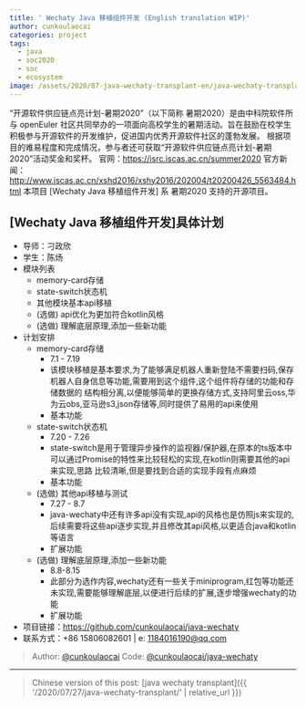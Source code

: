 ```yaml
---
title: ' Wechaty Java 移植组件开发 (English translation WIP)'
author: cunkoulaocai
categories: project
tags:
  - java
  - soc2020
  - soc
  - ecosystem
image: /assets/2020/07-java-wechaty-transplant-en/java-wechaty-transplant.webp
---
```


“开源软件供应链点亮计划-暑期2020”（以下简称 暑期2020）是由中科院软件所与 openEuler 社区共同举办的一项面向高校学生的暑期活动。旨在鼓励在校学生积极参与开源软件的开发维护，促进国内优秀开源软件社区的蓬勃发展。 根据项目的难易程度和完成情况，参与者还可获取“开源软件供应链点亮计划-暑期2020”活动奖金和奖杯。 官网：<https://isrc.iscas.ac.cn/summer2020> 官方新闻：<http://www.iscas.ac.cn/xshd2016/xshy2016/202004/t20200426_5563484.html> 本项目 [Wechaty Java 移植组件开发] 系 暑期2020 支持的开源项目。

## [Wechaty Java 移植组件开发]具体计划

- 导师：刁政欣
- 学生：陈炀
- 模块列表
  - memory-card存储
  - state-switch状态机
  - 其他模块基本api移植
  - (选做) api优化为更加符合kotlin风格
  - (选做) 理解底层原理,添加一些新功能
- 计划安排
  - memory-card存储
    - 7.1 - 7.19
    - 该模块移植是基本要求,为了能够满足机器人重新登陆不需要扫码,保存机器人自身信息等功能,需要用到这个组件,这个组件将存储的功能和存储数据的  结构相分离,以便能够简单的更换存储方式,支持阿里云oss,华为云obs,亚马逊s3,json存储等,同时提供了易用的api来使用
    - 基本功能
  - state-switch状态机
    - 7.20 - 7.26
    - state-switch是用于管理异步操作的监视器/保护器,在原本的ts版本中可以通过Promise的特性来比较轻松的实现,在kotlin则需要其他的api来实现,思路 比较清晰,但是要找到合适的实现手段有点麻烦
    - 基本功能
  - (选做) 其他api移植与测试
    - 7.27 - 8.7
    - java-wechaty中还有许多api没有实现,api的风格也是仿照js来实现的,后续需要将这些api逐步实现,并且修改其api风格,以更适合java和kotlin等语言
    - 扩展功能
  - (选做) 理解底层原理,添加一些新功能
    - 8.8-8.15
    - 此部分为选作内容,wechaty还有一些关于miniprogram,红包等功能还未实现,需要能够理解底层,以便进行后续的扩展,逐步增强wechaty的功能
    - 扩展功能
- 项目链接：<https://github.com/cunkoulaocai/java-wechaty>
- 联系方式：+86 15806082601 | e: <1184016190@qq.com>

> Author: [@cunkoulaocai](https://github.com/cunkoulaocai)
> Code: [@cunkoulaocai/java-wechaty](https://github.com/cunkoulaocai/java-wechaty)

---

> Chinese version of this post: [java wechaty transplant]({{ '/2020/07/27/java-wechaty-transplant/' | relative_url }})
